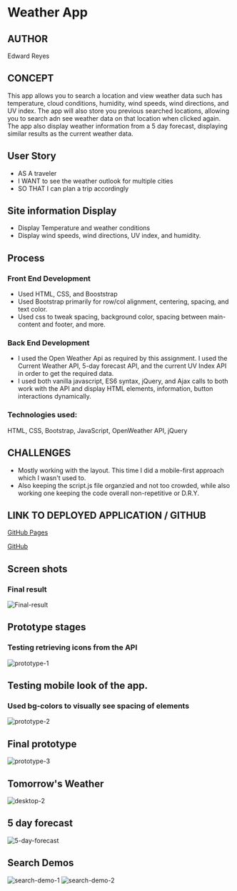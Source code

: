
# Weather App 

## AUTHOR

Edward Reyes

## CONCEPT
This app allows you to search a location and view weather data such has 
temperature, cloud conditions, humidity, wind speeds, wind directions, 
and UV index. The app will also store you previous searched locations,
allowing you to search adn see weather data on that location when clicked
again. The app also display weather information from a 5 day forecast,
displaying similar results as the current weather data.

## User Story
  * AS A traveler
  * I WANT to see the weather outlook for multiple cities
  * SO THAT I can plan a trip accordingly

## Site information Display
  * Display Temperature and weather conditions
  * Display wind speeds, wind directions, UV index, and humidity.

## Process
  ### Front End Development
  * Used HTML, CSS, and Booststrap
  * Used Bootstrap primarily for row/col alignment, centering, spacing, and text color.
  * Used css to tweak spacing, background color, spacing between main-content and footer, and more.
    
  ### Back End Development
  * I used the Open Weather Api as required by this assignment. I used the Current Weather API,
    5-day forecast API, and the current UV Index API in order to get the required data.
  * I used both vanilla javascript, ES6 syntax, jQuery, and Ajax calls to both work with
    the API and display HTML elements, information, button interactions dynamically.

### Technologies used:  
  HTML, CSS, Bootstrap, JavaScript, OpenWeather API, jQuery

## CHALLENGES
  * Mostly working with the layout. This time I did a mobile-first approach which  I wasn't used to.
  * Also keeping the script.js file organzied and not too crowded, while also working one keeping 
    the code overall non-repetitive or D.R.Y.

## LINK TO DEPLOYED APPLICATION / GITHUB

[GitHub Pages](https://edwardreyes29.github.io/WeatherApp/)

[GitHub](https://github.com/edwardreyes29/WeatherApp)

## Screen shots

### Final result
![Final-result](assets/screenshots/desktop-1.png)

## Prototype stages
### Testing retrieving icons from the API
![prototype-1](assets/screenshots/prototype-1.png)

## Testing mobile look of the app. 
### Used bg-colors to visually see spacing of elements
![prototype-2](assets/screenshots/prototype-2.png)

## Final prototype
![prototype-3](assets/screenshots/prototype-3.png)


## Tomorrow's Weather
![desktop-2](assets/screenshots/desktop-2.png)

## 5 day forecast
![5-day-forecast](assets/screenshots/5-day-forcast-mobile.png)

## Search Demos
![search-demo-1](assets/screenshots/search-demo-1.png)
![search-demo-2](assets/screenshots/search-demo-2.png)